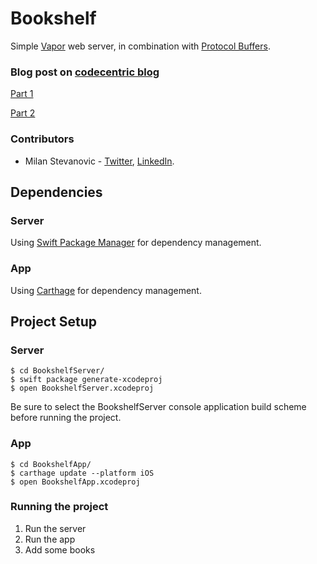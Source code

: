 # Bookshelf 
Simple [Vapor](https://github.com/vapor/vapor) web server, in combination with [Protocol Buffers](https://developers.google.com/protocol-buffers/).

### Blog post on [codecentric blog](https://blog.codecentric.de/en/)
[Part 1](https://blog.codecentric.de/en/2016/10/full-stack-swift-part-1/)

[Part 2](https://blog.codecentric.de/en/2016/10/full-stack-swift-part-2/)
 
### Contributors 
- Milan Stevanovic - [Twitter](https://twitter.com/FathVader), [LinkedIn](https://rs.linkedin.com/in/milan-stevanović-702985a8).
  
## Dependencies 
### Server
Using [Swift Package Manager](https://github.com/apple/swift-package-manager) for dependency management.
### App
Using [Carthage](https://github.com/Carthage/Carthage) for dependency management.
  
## Project Setup 
### Server
```
$ cd BookshelfServer/
$ swift package generate-xcodeproj
$ open BookshelfServer.xcodeproj
```
Be sure to select the BookshelfServer console application build scheme before running the project.
### App
```
$ cd BookshelfApp/
$ carthage update --platform iOS
$ open BookshelfApp.xcodeproj
```

### Running the project
1. Run the server
2. Run the app
3. Add some books
